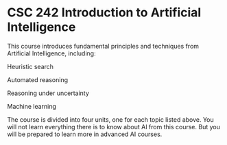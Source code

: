 # CSC 242 Introduction to Artificial Intelligence
This course introduces fundamental principles and techniques from Artificial Intelligence, including:

Heuristic search

Automated reasoning

Reasoning under uncertainty

Machine learning

The course is divided into four units, one for each topic listed above. You will not learn everything there is to know about AI from this course. But you will be prepared to learn more in advanced AI courses.



